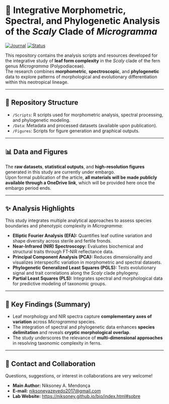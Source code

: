 # 🧬 Integrative Morphometric, Spectral, and Phylogenetic Analysis of the *Scaly* Clade of *Microgramma*

[![Journal](https://img.shields.io/badge/Journal-Plant%20Biology-blue)](https://onlinelibrary.wiley.com/journal/14388677)
[![Status](https://img.shields.io/badge/Status-Submitted-green)]()

This repository contains the analysis scripts and resources developed for the integrative study of **leaf form complexity** in the *Scaly* clade of the fern genus *Microgramma* (Polypodiaceae).  
The research combines **morphometric**, **spectroscopic**, and **phylogenetic** data to explore patterns of morphological and evolutionary differentiation within this neotropical lineage.

---

## 📂 Repository Structure

- `/Scripts`: R scripts used for morphometric analysis, spectral processing, and phylogenetic modeling.  
- `/Data`: Metadata and processed datasets (available upon publication).  
- `/Figures`: Scripts for figure generation and graphical outputs.

---

## 📊 Data and Figures

The **raw datasets**, **statistical outputs**, and **high-resolution figures** generated in this study are currently under embargo.  
Upon formal publication of the article, **all materials will be made publicly available through a OneDrive link**, which will be provided here once the embargo period ends.

---

## ✨ Analysis Highlights

This study integrates multiple analytical approaches to assess species boundaries and phenotypic complexity in *Microgramma*:

- **Elliptic Fourier Analysis (EFA):** Quantifies leaf outline variation and shape diversity across sterile and fertile fronds.  
- **Near-Infrared (NIR) Spectroscopy:** Evaluates biochemical and structural traits through FT-NIR reflectance data.  
- **Principal Component Analysis (PCA):** Reduces dimensionality and visualizes interspecific variation in morphometric and spectral datasets.  
- **Phylogenetic Generalized Least Squares (PGLS):** Tests evolutionary signal and trait correlations along the *Scaly* clade phylogeny.  
- **Partial Least Squares (PLS):** Integrates spectral and morphological data for predictive modeling of taxonomic groups.   

---

## 🧠 Key Findings (Summary)

- Leaf morphology and NIR spectra capture **complementary axes of variation** across *Microgramma* species.  
- The integration of spectral and phylogenetic data enhances **species delimitation** and reveals **cryptic morphological overlap**.  
- The study underscores the relevance of **multi-dimensional approaches** in resolving taxonomic complexity in ferns.

---

## 🤝 Contact and Collaboration

Questions, suggestions, or interest in collaborations are very welcome!

-   **Main Author:** Niksoney A. Mendonça
-   **E-mail:** niksoneyazevedo2017@gmail.com
-   **Lab Website:** https://niksoney.github.io/bio/index.html#sobre
